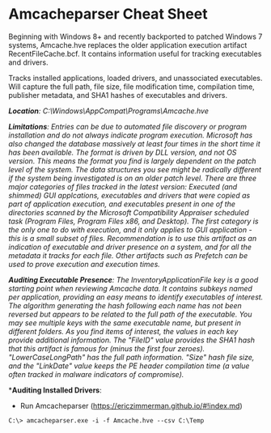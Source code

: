 # Amcacheparser Cheat Sheet

Beginning with Windows 8+ and recently backported to patched Windows 7 systems, Amcache.hve replaces the older application execution artifact RecentFileCache.bcf. It contains information useful for tracking executables and drivers. 

Tracks installed applications, loaded drivers, and unassociated executables. Will capture the full path, file size, file modification time, compilation time, publisher metadata, and SHA1 hashes of executables and drivers.

***Location**: C:\Windows\AppCompat\Programs\Amcache.hve*

***Limitations**: Entries can be due to automated file discovery or program installation and do not always indicate program execution. Microsoft has also changed the database massively at least four times in the short time it has been available. The format is driven by DLL version, and not OS version. This means the format you find is largely dependent on the patch level of the system. The data structures you see might be radically different if the system being investigated is on an older patch level. There are three major categories of files tracked in the latest version: Executed (and shimmed) GUI applcations, executables and drivers that were copied as part of application execution, and executables present in one of the directories scanned by the Microsoft Compatibility Appraiser scheduled task (Program Files, Program Files x86, and Desktop). The first category is the only one to do with execution, and it only applies to GUI application - this is a small subset of files. Recommendation is to use this artifact as an indication of executable and driver presence on a system, and for all the metadata it tracks for each file. Other artifacts such as Prefetch can be used to prove execution and execution times.*

***Auditing Executable Presence**: The InventoryApplicationFile key is a good starting point when reviewing Amcache data. It contains subkeys named per application, providing an easy means to identify executables of interest. The algorithm generating the hash following each name has not been reversed but appears to be related to the full path of the executable. You may see multiple keys with the same executable name, but present in different folders. As you find items of interest, the values in each key provide additional information. The "FileID" value provides the SHA1 hash that this artifact is famous for (minus the first four zeroes). "LowerCaseLongPath" has the full path information. "Size" hash file size, and the "LinkDate" value keeps the PE header compilation time (a value often tracked in malware indicators of compromise).*

***Auditing Installed Drivers**:

- Run Amcacheparser (https://ericzimmerman.github.io/#!index.md)

```
C:\> amcacheparser.exe -i -f Amcache.hve --csv C:\Temp
```
